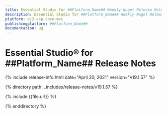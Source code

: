 ```yaml
---
title: Essential Studio for ##Platform_Name## Weekly Nuget Release Release Notes  
description: Essential Studio for ##Platform_Name## Weekly Nuget Release Release Notes  
platform: ej2-asp-core-mvc
publishingplatform: ##Platform_Name##
documentation: ug
---
```


# Essential Studio&reg; for  ##Platform_Name##  Release Notes  

{% include release-info.html date="April 20, 2021"   version="v19.1.57"  %} 

{% directory path: _includes/release-notes/v19.1.57 %}

{% include {{file.url}} %}

{% enddirectory %}
